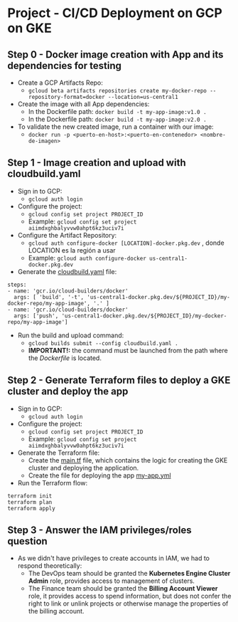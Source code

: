 # Project - CI/CD Deployment on GCP on GKE
## Step 0 - Docker image creation with App and its dependencies for testing
- Create a GCP Artifacts Repo:
  - `gcloud beta artifacts repositories create my-docker-repo --repository-format=docker --location=us-central1`
- Create the image with all App dependencies:
  - In the Dockerfile path: `docker build -t my-app-image:v1.0 .`
  - In the Dockerfile path: `docker build -t my-app-image:v2.0 .`
- To validate the new created image, run a container with our image:
  - `docker run -p <puerto-en-host>:<puerto-en-contenedor> <nombre-de-imagen>`
## Step 1 - Image creation and upload with **cloudbuild.yaml**
- Sign in to GCP:
  - `gcloud auth login`
- Configure the project:
  - `gcloud config set project PROJECT_ID`
  - Example: `gcloud config set project aiimdxghbalyvvw0ahpt6kz3uciv7i`
- Configure the Artifact Repository:
  - `gcloud auth configure-docker [LOCATION]-docker.pkg.dev` , donde LOCATION es la región a usar
  - Example: `gcloud auth configure-docker us-central1-docker.pkg.dev`
- Generate the  [cloudbuild.yaml](./mms-cloud-skeleton/cloudbuild.yaml) file:
```
steps:
- name: 'gcr.io/cloud-builders/docker'
  args: [ 'build', '-t', 'us-central1-docker.pkg.dev/${PROJECT_ID}/my-docker-repo/my-app-image', '.' ]
- name: 'gcr.io/cloud-builders/docker'
  args: ['push', 'us-central1-docker.pkg.dev/${PROJECT_ID}/my-docker-repo/my-app-image']
```
- Run the build and upload command:
  - `gcloud builds submit --config cloudbuild.yaml .`
  - **IMPORTANT!:** the command must be launched from the path where the *Dockerfile* is located.
## Step 2 - Generate Terraform files to deploy a GKE cluster and deploy the app
- Sign in to GCP:
  - `gcloud auth login`
- Configure the project:
  - `gcloud config set project PROJECT_ID`
  - Example: `gcloud config set project aiimdxghbalyvvw0ahpt6kz3uciv7i`
- Generate the Terraform file:
  - Create the [main.tf](terraform/main.tf) file, which contains the logic for creating the GKE cluster and deploying the application.
  - Create the file for deploying the app [my-app.yml](terraform/my-app.yml)
- Run the Terraform flow:
```
terraform init
terraform plan
terraform apply
```
## Step 3 - Answer the IAM privileges/roles question
- As we didn't have privileges to create accounts in IAM, we had to respond theoretically:
  - The DevOps team should be granted the **Kubernetes Engine Cluster Admin** role, provides access to management of clusters.
  - The Finance team should be granted the **Billing Account Viewer** role, it provides access to spend information, but does not confer the right to link or unlink projects or otherwise manage the properties of the billing account.